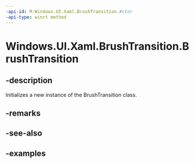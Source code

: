 ```yaml
---
-api-id: M:Windows.UI.Xaml.BrushTransition.#ctor
-api-type: winrt method
---
```


<!-- Method syntax.
public BrushTransition.BrushTransition()
-->

# Windows.UI.Xaml.BrushTransition.BrushTransition

## -description
Initializes a new instance of the BrushTransition class.

## -remarks

## -see-also

## -examples

